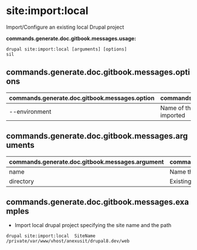# site:import:local
Import/Configure an existing local Drupal project

**commands.generate.doc.gitbook.messages.usage:**
```
drupal site:import:local [arguments] [options]
sil
```

## commands.generate.doc.gitbook.messages.options
commands.generate.doc.gitbook.messages.option | commands.generate.doc.gitbook.messages.details
-------|-------------
--environment | Name of the environment that is going to be imported

## commands.generate.doc.gitbook.messages.arguments
commands.generate.doc.gitbook.messages.argument | commands.generate.doc.gitbook.messages.details
---------|-------------
name | Name that will be used to generate the site config
directory | Existing Drupal root directory

## commands.generate.doc.gitbook.messages.examples
* Import local drupal project specifying the site name and the path
```
drupal site:import:local  SiteName /private/var/www/vhost/anexusit/drupal8.dev/web
```
